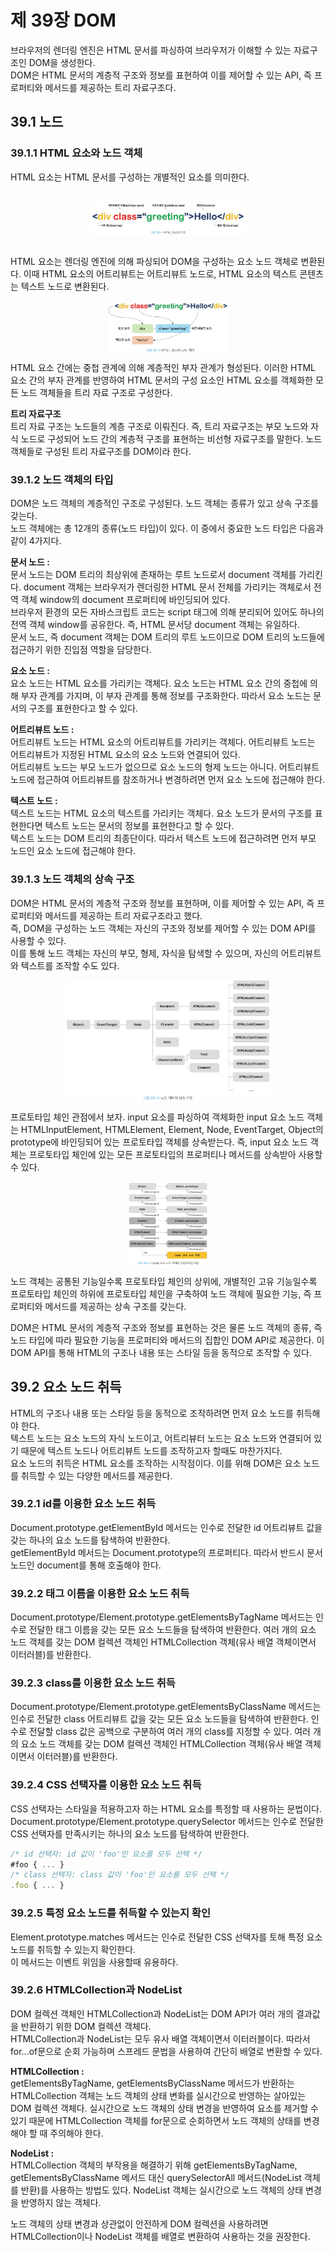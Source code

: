 제 39장 DOM
================
브라우저의 렌더링 엔진은 HTML 문서를 파싱하여 브라우저가 이해할 수 있는 자료구조인 DOM을 생성한다.   
DOM은 HTML 문서의 계층적 구조와 정보를 표현하여 이를 제어할 수 있는 API, 즉 프로퍼티와 메서드를 제공하는 트리 자료구조다.

39.1 노드
---------------

### 39.1.1 HTML 요소와 노드 객체   
HTML 요소는 HTML 문서를 구성하는 개별적인 요소를 의미한다.   
<br/>
<p align="center">
<img src="./img/HTML 요소의 구조.PNG" width="50%" height="12%" align="center" title="HTML 요소의 구조" alt="HTML 요소의 구조"></img>
</p>
<br/>
HTML 요소는 렌더링 엔진에 의해 파싱되어 DOM을 구성하는 요소 노드 객체로 변환된다. 이때 HTML 요소의 어트리뷰트는 어트리뷰트 노드로, HTML 요소의 텍스트 콘텐츠는 텍스트 노드로 변환된다.

<br/>
<p align="center">
<img src="./img/HTML 요소와 노드 객체.PNG" width="38%" height="17%" align="center" title="HTML 요소와 노드 객체" alt="HTML 요소와 노드 객체"></img>
</p>

HTML 요소 간에는 중첩 관계에 의해 계층적인 부자 관계가 형성된다. 이러한 HTML 요소 간의 부자 관계를 반영하여 HTML 문서의 구성 요소인 HTML 요소를 객체화한 모든 노드 객체들을 트리 자료 구조로 구성한다.   

**트리 자료구조**   
트리 자료 구조는 노드들의 계층 구조로 이뤄진다. 즉, 트리 자료구조는 부모 노드와 자식 노드로 구성되어 노드 간의 계층적 구조를 표현하는 비선형 자료구조를 말한다. 노드 객체들로 구성된 트리 자료구조를 DOM이라 한다.

### 39.1.2 노드 객체의 타입   
DOM은 노드 객체의 계층적인 구조로 구성된다. 노드 객체는 종류가 있고 상속 구조를 갖는다.   
노드 객체에는 총 12개의 종류(노드 타입)이 있다. 이 중에서 중요한 노드 타입은 다음과 같이 4가지다.

**문서 노드 :**      
문서 노드는 DOM 트리의 최상위에 존재하는 루트 노드로서 document 객체를 가리킨다. document 객체는 브라우저가 렌더링한 HTML 문서 전체를 가리키는 객체로서 전역 객체 window의 document 프로퍼티에 바인딩되어 있다.   
브라우저 환경의 모든 자바스크립트 코드는 script 태그에 의해 분리되어 있어도 하나의 전역 객체 window를 공유한다. 즉, HTML 문서당 document 객체는 유일하다.   
문서 노드, 즉 document 객체는 DOM 트리의 루트 노드이므로 DOM 트리의 노드들에 접근하기 위한 진입점 역할을 담당한다.

**요소 노드 :**   
요소 노드는 HTML 요소를 가리키는 객체다. 요소 노드는 HTML 요소 간의 중첩에 의해 부자 관계를 가지며, 이 부자 관계를 통해 정보를 구조화한다. 따라서 요소 노드는 문서의 구조를 표현한다고 할 수 있다.

**어트리뷰트 노드 :**   
어트리뷰트 노드는 HTML 요소의 어트리뷰트를 가리키는 객체다. 어트리뷰트 노드는 어트리뷰트가 지정된 HTML 요소의 요소 노드와 연결되어 있다.   
어트리뷰트 노드는 부모 노드가 없으므로 요소 노드의 형제 노드는 아니다. 어트리뷰트 노드에 접근하여 어트리뷰트를 참조하거나 변경하려면 먼저 요소 노드에 접근해야 한다.

**텍스트 노드 :**   
텍스트 노드는 HTML 요소의 텍스트를 가리키는 객체다. 요소 노드가 문서의 구조를 표현한다면 텍스트 노드는 문서의 정보를 표현한다고 할 수 있다.   
텍스트 노드는 DOM 트리의 최종단이다. 따라서 텍스트 노드에 접근하려면 먼저 부모 노드인 요소 노드에 접근해야 한다.

### 39.1.3 노드 객체의 상속 구조   
DOM은 HTML 문서의 계층적 구조와 정보를 표현하며, 이를 제어할 수 있는 API, 즉 프로퍼티와 메서드를 제공하는 트리 자료구조라고 했다.   
즉, DOM을 구성하는 노드 객체는 자신의 구조와 정보를 제어할 수 있는 DOM API를 사용할 수 있다.   
이를 통해 노드 객체는 자신의 부모, 형제, 자식을 탐색할 수 있으며, 자신의 어트리뷰트와 텍스트를 조작할 수도 있다.
<br/>
<p align="center">
<img src="./img/노드 객체의 상속 구조.PNG" width="65%" height="45%" align="center" title="노드 객체의 상속 구조" alt="노드 객체의 상속 구조"></img>
</p>

프로토타입 체인 관점에서 보자. input 요소를 파싱하여 객체화한 input 요소 노드 객체는 HTMLInputElement, HTMLElement, Element, Node, EventTarget, Object의 prototype에 바인딩되어 있는 프로토타입 객체를 상속받는다. 즉, input 요소 노드 객체는 프로토타입 체인에 있는 모든 프로토타입의 프로퍼티나 메서드를 상속받아 사용할 수 있다.
<p align="center">
<img src="./img/input 요소 노드 객체의 프로토타입 체인.PNG" width="26%" height="50%" align="center" title="input 요소 노드 객체의 프로토타입 체인" alt="input 요소 노드 객체의 프로토타입 체인"></img>
</p>

노드 객체는 공통된 기능일수록 프로토타입 체인의 상위에, 개별적인 고유 기능일수록 프로토타입 체인의 하위에 프로토타입 체인을 구축하여 노드 객체에 필요한 기능, 즉 프로퍼티와 메서드를 제공하는 상속 구조를 갖는다.

DOM은 HTML 문서의 계층적 구조와 정보를 표현하는 것은 물론 노드 객체의 종류, 즉 노드 타입에 따라 필요한 기능을 프로퍼티와 메서드의 집합인 DOM API로 제공한다. 이 DOM API를 통해 HTML의 구조나 내용 또는 스타일 등을 동적으로 조작할 수 있다.

39.2 요소 노드 취득
-------------------------
HTML의 구조나 내용 또는 스타일 등을 동적으로 조작하려면 먼저 요소 노드를 취득해야 한다.   
텍스트 노드는 요소 노드의 자식 노드이고, 어트리뷰터 노드는 요소 노드와 연결되어 있기 때문에 텍스트 노드나 어트리뷰트 노드를 조작하고자 할때도 마찬가지다.   
요소 노드의 취득은 HTML 요소를 조작하는 시작점이다. 이를 위해 DOM은 요소 노드를 취득할 수 있는 다양한 메서드를 제공한다.

### 39.2.1 id를 이용한 요소 노드 취득  
Document.prototype.getElementById 메서드는 인수로 전달한 id 어트리뷰트 값을 갖는 하나의 요소 노드를 탐색하여 반환한다.   
getElementById 메서드는 Document.prototype의 프로퍼티다. 따라서 반드시 문서 노드인 document를 통해 호출해야 한다.

### 39.2.2 태그 이름을 이용한 요소 노드 취득   
Document.prototype/Element.prototype.getElementsByTagName 메서드는 인수로 전달한 태그 이름을 갖는 모든 요소 노드들을 탐색하여 반환한다. 여러 개의 요소 노드 객체를 갖는 DOM 컬렉션 객체인 HTMLCollection 객체(유사 배열 객체이면서 이터러블)를 반환한다.

### 39.2.3 class를 이용한 요소 노드 취득   
Document.prototype/Element.prototype.getElementsByClassName 메서드는 인수로 전달한 class 어트리뷰트 값을 갖는 모든 요소 노드들을 탐색하여 반환한다. 인수로 전달할 class 값은 공백으로 구분하여 여러 개의 class를 지정할 수 있다. 여러 개의 요소 노드 객체를 갖는 DOM 컬렉션 객체인 HTMLCollection 객체(유사 배열 객체이면서 이터러블)를 반환한다.

### 39.2.4 CSS 선택자를 이용한 요소 노드 취득   
CSS 선택자는 스타일을 적용하고자 하는 HTML 요소를 특정할 때 사용하는 문법이다.   
Document.prototype/Element.prototype.querySelector 메서드는 인수로 전달한 CSS 선택자를 만족시키는 하나의 요소 노드를 탐색하여 반환한다.   
```javascript
/* id 선택자: id 값이 'foo'인 요소를 모두 선택 */
#foo { ... }
/* class 선택자: class 값이 'foo'인 요소를 모두 선택 */
.foo { ... }
```

### 39.2.5 특정 요소 노드를 취득할 수 있는지 확인   
Element.prototype.matches 메서드는 인수로 전달한 CSS 선택자를 토해 특정 요소 노드를 취득할 수 있는지 확인한다.   
이 메서드는 이벤트 위임을 사용할때 유용하다.

### 39.2.6 HTMLCollection과 NodeList   
DOM 컬렉션 객체인 HTMLCollection과 NodeList는 DOM API가 여러 개의 결과값을 반환하기 위한 DOM 컬렉션 객체다.   
HTMLCollection과 NodeList는 모두 유사 배열 객체이면서 이터러블이다. 따라서 for...of문으로 순회 가능하며 스프레드 문법을 사용하여 간단히 배열로 변환할 수 있다. 

**HTMLCollection :**   
getElementsByTagName, getElementsByClassName 메서드가 반환하는 HTMLCollection 객체는 노드 객체의 상태 변화를 실시간으로 반영하는 살아있는 DOM 컬렉션 객체다. 실시간으로 노드 객체의 상태 변경을 반영하여 요소를 제거할 수 있기 때문에 HTMLCollection 객체를 for문으로 순회하면서 노드 객체의 상태를 변경해야 할 때 주의해야 한다.

**NodeList :**    
HTMLCollection 객체의 부작용을 해결하기 위해 getElementsByTagName, getElementsByClassName 메서드 대신 querySelectorAll 메서드(NodeList 객체를 반환)를 사용하는 방법도 있다. NodeList 객체는 실시간으로 노드 객체의 상태 변경을 반영하지 않는 객체다.

노드 객체의 상태 변경과 상관없이 안전하게 DOM 컬렉션을 사용하려면 HTMLCollection이나 NodeList 객체를 배열로 변환하여 사용하는 것을 권장한다.
